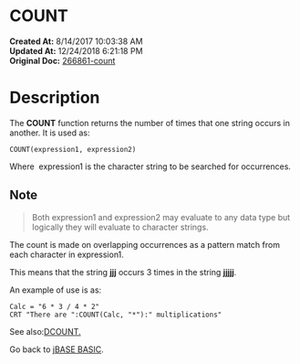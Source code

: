 # COUNT

**Created At:** 8/14/2017 10:03:38 AM  
**Updated At:** 12/24/2018 6:21:18 PM  
**Original Doc:** [266861-count](https://docs.jbase.com/36868-jbase-basic/266861-count)  


# Description

The **COUNT** function returns the number of times that one string occurs in another. It is used as:

```
COUNT(expression1, expression2)
```

Where  expression1 is the character string to be searched for occurrences.

## Note


> Both expression1 and expression2 may evaluate to any data type but logically they will evaluate to character strings.


The count is made on overlapping occurrences as a pattern match from each character in expression1.

This means that the string **jjj** occurs 3 times in the string **jjjjj**.

An example of use is as:

```
Calc = "6 * 3 / 4 * 2"
CRT "There are ":COUNT(Calc, "*"):" multiplications"
```



See also:[DCOUNT.](./../dcount)

Go back to [jBASE BASIC](./../jbase-basic-programmers-reference-guide).
